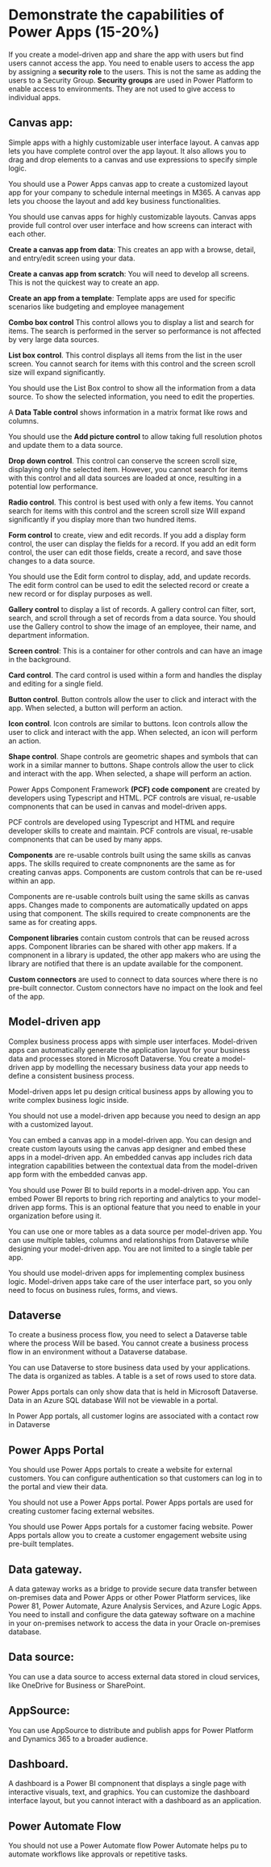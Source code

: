 # Demonstrate the capabilities of Power Apps (15-20%)

If you create a model-driven app and share the app with users but find users cannot access the app. You need to enable users to access the app by assigning a **security role** to the users. This is not the same as adding the users to a Security Group. **Security groups** are used in Power Platform to enable access to environments. They are not used to give access to individual apps. 

## Canvas app: 
Simple apps with a highly customizable user interface layout. A canvas app lets you have complete control over the app layout. It also allows you to drag and drop elements to a 
canvas and use expressions to specify simple logic. 

You should use a Power Apps canvas app to create a customized layout app for your company to schedule internal meetings in M365. A canvas app lets you choose the layout and add key business functionalities. 

You should use canvas apps for highly customizable layouts. Canvas apps provide full control over user interface and how screens can interact with each other. 

**Create a canvas app from data**: This creates an app with a browse, detail, and entry/edit screen using your data. 

**Create a canvas app from scratch**: You will need to develop all screens. This is not the quickest way to create an app. 

**Create an app from a template**: Template apps are used for specific scenarios like budgeting and employee management 

**Combo box control** This control allows you to display a list and search for items. The search is performed in the server so performance is not affected by very large data sources. 

**List box control**. This control displays all items from the list in the user screen. You cannot search for items with this control and the screen scroll size will expand significantly. 

You should use the List Box control to show all the information from a data source. To show the selected information, you need to edit the properties. 

A **Data Table control** shows information in a matrix format like rows and columns. 

You should use the **Add picture control** to allow taking full resolution photos and update them to a data source.

**Drop down control**. This control can conserve the screen scroll size, displaying only the selected item. However, you cannot search for items with this control and all data 
sources are loaded at once, resulting in a potential low performance. 

**Radio control**. This control is best used with only a few items. You cannot search for items with this control and the screen scroll size Will expand significantly if you display more than two hundred items. 

**Form control** to create, view and edit records. If you add a display form control, the user can display the fields for a record. If you add an edit form control, the user can edit those fields, create a record, and save those changes to a data source. 

You should use the Edit form control to display, add, and update records. The edit form control can be used to edit the selected record or create a new record or for display purposes as well. 

**Gallery control** to display a list of records. A gallery control can filter, sort, search, and scroll through a set of records from a data source. 
You should use the Gallery control to show the image of an employee, their name, and department information. 

**Screen control**: This is a container for other controls and can have an image in the background. 

**Card control**. The card control is used within a form and handles the display and editing for a single field. 

**Button control**. Button controls allow the user to click and interact with the app. When selected, a button will perform an action. 

**Icon control**. Icon controls are similar to buttons. Icon controls allow the user to click and interact with the app. When selected, an icon will perform an action. 

**Shape control**. Shape controls are geometric shapes and symbols that can work in a similar manner to buttons. Shape controls allow the user to click and interact with the app. When selected, a shape will perform an action.

Power Apps Component Framework **(PCF) code component** are created by developers using Typescript and HTML. PCF controls are visual, re-usable compnonents that can be used in canvas and model-driven apps. 

PCF controls are developed using Typescript and HTML and require developer skills to create and maintain. PCF controls are visual, re-usable compnonents that can be used by many apps. 


**Components** are re-usable controls built using the same skills as canvas apps. The skills required to create compnonents are the same as for creating canvas apps. 
Components are custom controls that can be re-used within an app. 

Components are re-usable controls built using the same skills as canvas apps. Changes made to components are automatically updated on apps using that component. The skills 
required to create compnonents are the same as for creating apps. 

**Component libraries** contain custom controls that can be reused across apps. Component libraries can be shared with other app makers. If a compnonent in a library is updated, the other app makers who are using the library are notified that there is an update available for the component. 

**Custom connectors** are used to connect to data sources where there is no pre-built connector. Custom connectors have no impact on the look and feel of the app.


## Model-driven app 
Complex business process apps with simple user interfaces. Model-driven apps can automatically generate the application layout for your business data and processes stored 
in Microsoft Dataverse. You create a model-driven app by modelling the necessary business data your app needs to define a consistent business process. 

Model-driven apps let pu design critical business apps by allowing you to write complex business logic inside. 

You should not use a model-driven app because you need to design an app with a customized layout. 

You can embed a canvas app in a model-driven app. You can design and create custom layouts using the canvas app designer and embed these apps in a model-driven app. An embedded canvas app includes rich data integration capabilities between the contextual data from the model-driven app form with the embedded canvas app. 

You should use Power BI to build reports in a model-driven app. You can embed Power BI reports to bring rich reporting and analytics to your model-driven app forms. This is an optional feature that you need to enable in your organization before using it. 

You can use one or more tables as a data source per model-driven app. You can use multiple tables, columns and relationships from Dataverse while designing your model-driven app. You are not limited to a single table per app. 

You should use model-driven apps for implementing complex business logic. Model-driven apps take care of the user interface part, so you only need to focus on business rules, forms, and views. 

## Dataverse 
To create a business process flow, you need to select a Dataverse table where the process Will be based. You cannot create a business process flow in an environment without 
a Dataverse database. 

You can use Dataverse to store business data used by your applications. The data is organized as tables. A table is a set of rows used to store data. 

Power Apps portals can only show data that is held in Microsoft Dataverse. Data in an Azure SQL database Will not be viewable in a portal. 

In Power App portals, all customer logins are associated with a contact row in Dataverse

## Power Apps Portal

You should use Power Apps portals to create a website for external customers. You can configure authentication so that customers can log in to the portal and view their data. 

You should not use a Power Apps portal. Power Apps portals are used for creating customer facing external websites.

You should use Power Apps portals for a customer facing website. Power Apps portals allow you to create a customer engagement website using pre-built templates.

## Data gateway. 
A data gateway works as a bridge to provide secure data transfer between on-premises data and Power Apps or other Power Platform services, like Power 81, Power Automate, Azure 
Analysis Services, and Azure Logic Apps. You need to install and configure the data gateway software on a machine in your on-premises network to access the data in your Oracle on-premises database. 

## Data source: 
You can use a data source to access external data stored in cloud services, like OneDrive for Business or SharePoint.

## AppSource: 
You can use AppSource to distribute and publish apps for Power Platform and Dynamics 365 to a broader audience.


## Dashboard. 

A dashboard is a Power BI compnonent that displays a single page with interactive visuals, text, and graphics. You can customize the dashboard interface layout, but you cannot interact with a dashboard as an application. 

## Power Automate Flow
You should not use a Power Automate flow Power Automate helps pu to automate workflows like approvals or repetitive tasks. 
